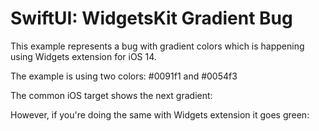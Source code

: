 # SwiftUI: WidgetsKit Gradient Bug
This example represents a bug with gradient colors which is happening using Widgets extension for iOS 14.

The example is using two colors: #0091f1 and #0054f3

The common iOS target shows the next gradient:

However, if you're doing the same with Widgets extension it goes green: 
